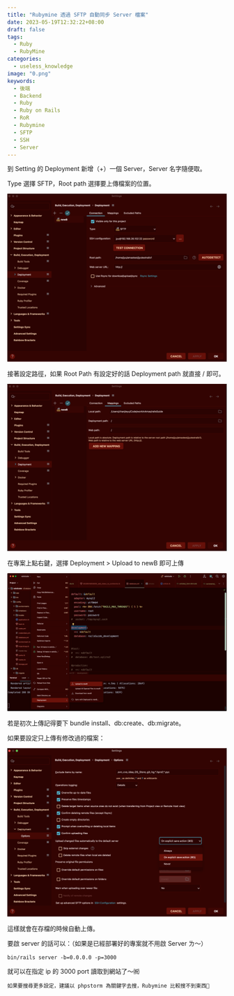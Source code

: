 ```yaml
---
title: "Rubymine 透過 SFTP 自動同步 Server 檔案"
date: 2023-05-19T12:32:22+08:00
draft: false
tags:
  - Ruby
  - RubyMine
categories:
  - useless_knowledge
image: "0.png"
keywords:
  - 後端
  - Backend
  - Ruby
  - Ruby on Rails
  - RoR
  - Rubymine
  - SFTP
  - SSH
  - Server   
---
```


到 Setting 的 Deployment 新增（+）一個 Server，Server 名字隨便取。

Type 選擇 SFTP，Root path 選擇要上傳檔案的位置。

![Untitled](1.png)

接著設定路徑，如果 Root Path 有設定好的話 Deployment path 就直接 / 即可。

![Untitled](2.png)

在專案上點右鍵，選擇 Deployment > Upload to newB 即可上傳

![Untitled](3.png)

若是初次上傳記得要下 bundle install、db:create、db:migrate。

如果要設定只上傳有修改過的檔案：

![Untitled](4.png)

這樣就會在存檔的時候自動上傳。

要啟 server 的話可以：（如果是已經部署好的專案就不用啟 Server ㄌ～）

```
bin/rails server -b=0.0.0.0 -p=3000
```

就可以在指定 ip 的 3000 port 讀取到網站了～㈷

```
如果要搜尋更多設定，建議以 phpstorm 為關鍵字去搜，Rubymine 比較搜不到東西🫠
```